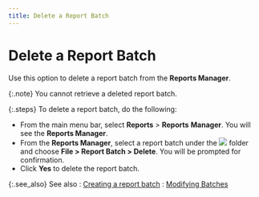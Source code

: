 ```yaml
---
title: Delete a Report Batch
---
```


# Delete a Report Batch


Use this option to delete a report batch from the **Reports 
 Manager**.


{:.note}
You cannot retrieve a deleted report batch.


{:.steps}
To delete a report batch, do the following:

- From the main  menu bar, select **Reports** >  **Reports** **Manager**.  You will see the **Reports Manager**.
- From the **Reports Manager**, select a report batch  under the ![]({{site.rmgr_baseurl}}/img/rm_report_batch.gif) folder and choose **File 
 &gt; Report Batch &gt; Delete**. You will be prompted for confirmation.
- Click **Yes** to delete the report batch.



{:.see_also}
See also
: [Creating a  report batch]({{site.rmgr_baseurl}}/manager/window/report-batches/create-a-report-batch/creating_a_report_batch.html)
: [Modifying Batches]({{site.rmgr_baseurl}}/manager/window/report-batches/modify-delete-a-report-batch/modifying_batches.html)
